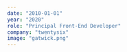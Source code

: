 ```yaml
---
date: "2010-01-01"
year: "2020"
role: "Principal Front-End Developer"
company: "twentysix"
image: "gatwick.png"
---
```

